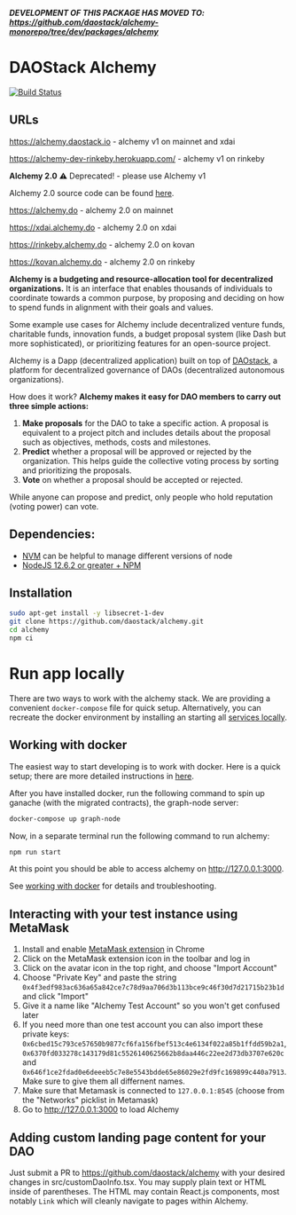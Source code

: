 ***DEVELOPMENT OF THIS PACKAGE HAS MOVED TO: https://github.com/daostack/alchemy-monorepo/tree/dev/packages/alchemy***

# DAOStack Alchemy

[![Build Status](https://travis-ci.org/daostack/alchemy.svg?branch=dev)](https://travis-ci.org/daostack/alchemy)

## URLs
https://alchemy.daostack.io - alchemy v1 on mainnet and xdai

https://alchemy-dev-rinkeby.herokuapp.com/ - alchemy v1 on rinkeby

**Alchemy 2.0** ⚠️ Deprecated! - please use Alchemy v1

Alchemy 2.0 source code can be found [here](https://github.com/daostack/alchemy_2).

https://alchemy.do - alchemy 2.0 on mainnet

https://xdai.alchemy.do - alchemy 2.0 on xdai 

https://rinkeby.alchemy.do - alchemy 2.0 on kovan

https://kovan.alchemy.do - alchemy 2.0 on rinkeby



**Alchemy is a budgeting and resource-allocation tool for decentralized organizations.** It is an interface that enables thousands of individuals to coordinate towards a common purpose, by proposing and deciding on how to spend funds in alignment with their goals and values.

Some example use cases for Alchemy include decentralized venture funds, charitable funds, innovation funds, a budget proposal system (like Dash but more sophisticated), or prioritizing features for an open-source project.

Alchemy is a Dapp (decentralized application) built on top of [DAOstack](https://github.com/daostack), a platform for decentralized governance of DAOs (decentralized autonomous organizations).

How does it work? **Alchemy makes it easy for DAO members to carry out three simple actions:**

1. **Make proposals** for the DAO to take a specific action. A proposal is equivalent to a project pitch and includes details about the proposal such as objectives, methods, costs and milestones.
2. **Predict** whether a proposal will be approved or rejected by the organization. This helps guide the collective voting process by sorting and prioritizing the proposals.
3. **Vote** on whether a proposal should be accepted or rejected.

While anyone can propose and predict, only people who hold reputation (voting power) can vote.

## Dependencies:
* [NVM](https://github.com/creationix/nvm#installation) can be helpful to manage different versions of node
* [NodeJS 12.6.2 or greater + NPM](https://github.com/creationix/nvm#usage)

## Installation

```sh
sudo apt-get install -y libsecret-1-dev
git clone https://github.com/daostack/alchemy.git
cd alchemy
npm ci
```

# Run app locally

There are two ways to work with the alchemy stack.
We are providing a convenient `docker-compose` file for quick setup. Alternatively,
you can recreate the docker environment by installing an starting all [services locally](./docs/nodocker.md).

## Working with docker

The easiest way to start developing is to work with docker.
Here is a quick setup; there are more detailed instructions in [here](./docs/development.md).

After you have installed docker, run the following command to spin up ganache (with the migrated contracts), the graph-node server:
```sh
docker-compose up graph-node
```

Now, in a separate terminal run the following command to run alchemy:
```sh
npm run start
```

At this point you should be able to access alchemy on http://127.0.0.1:3000.

See [working with docker](./docs/docker.md) for details and troubleshooting.

## Interacting with your test instance using MetaMask

1. Install and enable [MetaMask extension](https://chrome.google.com/webstore/detail/metamask/nkbihfbeogaeaoehlefnkodbefgpgknn?hl=en) in Chrome
1. Click on the MetaMask extension icon in the toolbar and log in
1. Click on the avatar icon in the top right, and choose "Import Account"
1. Choose "Private Key" and paste the string `0x4f3edf983ac636a65a842ce7c78d9aa706d3b113bce9c46f30d7d21715b23b1d` and click "Import"
1. Give it a name like "Alchemy Test Account" so you won't get confused later
1. If you need more than one test account you can also import these private keys: `0x6cbed15c793ce57650b9877cf6fa156fbef513c4e6134f022a85b1ffdd59b2a1`, `0x6370fd033278c143179d81c5526140625662b8daa446c22ee2d73db3707e620c` and `0x646f1ce2fdad0e6deeeb5c7e8e5543bdde65e86029e2fd9fc169899c440a7913`. Make sure to give them all differnent names.
1. Make sure that Metamask is connected to `127.0.0.1:8545` (choose from the "Networks" picklist in Metamask)
1. Go to http://127.0.0.1:3000 to load Alchemy

## Adding custom landing page content for your DAO

Just submit a PR to https://github.com/daostack/alchemy with your desired changes in src/customDaoInfo.tsx.  You may supply plain text or HTML inside of parentheses.  The HTML may contain React.js components, most notably `Link` which will cleanly navigate to pages within Alchemy.
